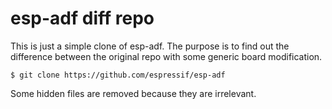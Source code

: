 # esp-adf diff repo

This is just a simple clone of esp-adf. The purpose is to find out the difference between the original repo with some generic board modification.

```
$ git clone https://github.com/espressif/esp-adf
```

Some hidden files are removed because they are irrelevant.



